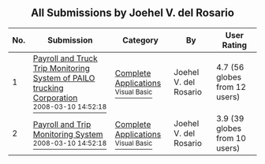 ﻿<div align="center">

## All Submissions by Joehel V\. del Rosario

</div>

No.  | Submission | Category | By   | User Rating
---- | ---------- | -------- | ---- | -----------
1 | [Payroll and Truck Trip Monitoring System of PAILO trucking Corporation<br /><sup>2008-03-10 14:52:18</sup>](https://github.com/Planet-Source-Code/joehel-v-del-rosario-payroll-and-truck-trip-monitoring-system-of-pailo-trucking-corporatio__1-70245) | [Complete Applications<br /><sup>Visual Basic</sup>](../ByCategory/complete-applications__1-27.md) | Joehel V\. del Rosario | 4.7 (56 globes from 12 users)
2 | [Payroll and Trip Monitoring System<br /><sup>2008-03-10 14:52:18</sup>](https://github.com/Planet-Source-Code/joehel-v-del-rosario-payroll-and-trip-monitoring-system__1-70230) | [Complete Applications<br /><sup>Visual Basic</sup>](../ByCategory/complete-applications__1-27.md) | Joehel V\. del Rosario | 3.9 (39 globes from 10 users)
